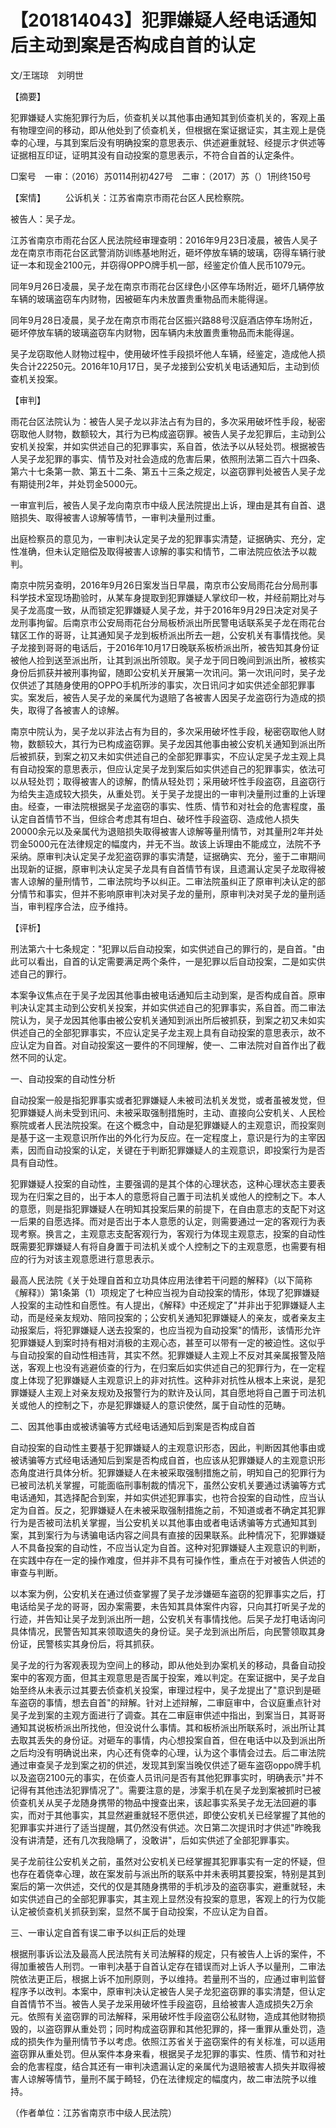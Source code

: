 # 【201814043】犯罪嫌疑人经电话通知后主动到案是否构成自首的认定

文/王瑞琼　刘明世

【摘要】

犯罪嫌疑人实施犯罪行为后，侦查机关以其他事由通知其到侦查机关的，客观上虽有物理空间的移动，即从他处到了侦查机关，但根据在案证据证实，其主观上是侥幸的心理，与其到案后没有明确投案的意思表示、供述避重就轻、经提示才供述等证据相互印证，证明其没有自动投案的意思表示，不符合自首的认定条件。

□案号　一审：（2016）苏0114刑初427号　二审：（2017）苏（）1刑终150号

【案情】 　　公诉机关：江苏省南京市雨花台区人民检察院。

被告人：吴子龙。

江苏省南京市雨花台区人民法院经审理查明：2016年9月23日凌晨，被告人吴子龙在南京市雨花台区武警消防训练基地附近，砸坏停放车辆的玻璃，窃得车辆行驶证一本和现金2100元，并窃得OPPO牌手机一部，经鉴定价值人民币1079元。

同年9月26日凌晨，吴子龙在南京市雨花台区绿色小区停车场附近，砸坏几辆停放车辆的玻璃盗窃车内财物，因被砸车内未放置贵重物品而未能得逞。

同年9月28日凌晨，吴子龙在南京市雨花台区振兴路88号汉庭酒店停车场附近，砸坏停放车辆的玻璃盗窃车内财物，因车辆内未放置贵重物品而未能得逞。

吴子龙窃取他人财物过程中，使用破坏性手段损坏他人车辆，经鉴定，造成他人损失合计22250元。2016年10月17日，吴子龙接到公安机关电话通知后，主动到侦查机关投案。

【审判】

雨花台区法院认为：被告人吴子龙以非法占有为目的，多次采用破坏性手段，秘密窃取他人财物，数额较大，其行为已构成盗窃罪。被告人吴子龙犯罪后，主动到公安机关投案，并如实供述自己的犯罪事实，系自首，依法予以从轻处罚。根据被告人吴子龙犯罪的事实、情节及对社会造成的危害后果，依照刑法第二百六十四条、第六十七条第一款、第五十二条、第五十三条之规定，以盗窃罪判处被告人吴子龙有期徒刑2年，并处罚金5000元。

一审宣判后，被告人吴子龙向南京市中级人民法院提出上诉，理由是其有自首、退赔损失、取得被害人谅解等情节，一审判决量刑过重。

出庭检察员的意见为，一审判决认定吴子龙的犯罪事实清楚，证据确实、充分，定性准确，但未认定赔偿及取得被害人谅解的事实和情节，二审法院应依法予以裁判。

南京中院另查明，2016年9月26日案发当日早晨，南京市公安局雨花台分局刑事科学技术室现场勘验时，从某车身提取到犯罪嫌疑人掌纹印一枚，并经前期比对与吴子龙高度一致，从而锁定犯罪嫌疑人吴子龙，并于2016年9月29日决定对吴子龙刑事拘留。后南京市公安局雨花台分局板桥派出所民警电话联系吴子龙在雨花台辖区工作的哥哥，让其通知吴子龙到板桥派出所去一趟，公安机关有事情找他。吴子龙接到哥哥的电话后，于2016年10月17日晚联系板桥派出所，被告知其身份证被他人捡到送至派出所，让其到派出所领取。吴子龙于同日晚间到派出所，被核实身份后抓获并被刑事拘留，随即公安机关开展第一次讯问。第一次讯问时，吴子龙仅供述了其随身使用的OPPO手机所涉的事实，次日讯问才如实供述全部犯罪事实。案发后，被告人吴子龙的亲属代为退赔了各被害人因吴子龙盗窃行为造成的损失，取得了各被害人的谅解。

南京中院认为，吴子龙以非法占有为目的，多次采用破坏性手段，秘密窃取他人财物，数额较大，其行为已构成盗窃罪。吴子龙因其他事由被公安机关通知到派出所后被抓获，到案之初又未如实供述自己的全部犯罪事实，不应认定吴子龙主观上具有自动投案的意思表示，但应认定吴子龙到案后如实供述自己的犯罪事实，依法可以从轻处罚；取得被害人的谅解，酌情从轻处罚；采用破坏性手段盗窃，且盗窃行为给失主造成较大损失，从重处罚。关于吴子龙提出的一审判决量刑过重的上诉理由。经查，一审法院根据吴子龙盗窃的事实、性质、情节和对社会的危害程度，虽认定自首情节不当，但综合考虑其有坦白、破坏性手段盗窃、造成他人损失20000余元以及亲属代为退赔损失取得被害人谅解等量刑情节，对其量刑2年并处罚金5000元在法律规定的幅度内，并无不当。故该上诉理由不能成立，法院不予采纳。原审判决认定吴子龙犯盗窃罪的事实清楚，证据确实、充分，鉴于二审期间出现新的证据，原审判决认定吴子龙具有自首情节有误，且遗漏认定吴子龙取得被害人谅解的量刑情节，二审法院均予以纠正。二审法院虽纠正了原审判决认定的部分情节和事实，但并不影响原审判决对吴子龙的量刑，原审判决对吴子龙的量刑适当，审判程序合法，应予维持。

【评析】

刑法第六十七条规定："犯罪以后自动投案，如实供述自己的罪行的，是自首。"由此可以看出，自首的认定需要满足两个条件，一是犯罪以后自动投案，二是如实供述自己的罪行。

本案争议焦点在于吴子龙因其他事由被电话通知后主动到案，是否构成自首。原审判决认定其主动到公安机关投案，并如实供述自己的犯罪事实，系自首。而二审法院认为，吴子龙因其他事由被公安机关通知到派出所后被抓获，到案之初又未如实供述自己的全部犯罪事实，不应认定吴子龙主观上具有自动投案的意思表示，故不应认定为自首。对自动投案这一要件的不同理解，使一、二审法院对自首作出了截然不同的认定。

一、自动投案的自动性分析

自动投案一般是指犯罪事实或者犯罪嫌疑人未被司法机关发觉，或者虽被发觉，但犯罪嫌疑人尚未受到讯问、未被采取强制措施时，主动、直接向公安机关、人民检察院或者人民法院投案。在这个概念中，自动是犯罪嫌疑人的主观意识，而投案则是基于这一主观意识所作出的外化行为反应。在一定程度上，意识是行为的主宰因素，因而自动投案的认定，关键在于判断犯罪嫌疑人的主观意识，即投案行为是否具有自动性。

犯罪嫌疑人投案的自动性，主要强调的是其个体的心理状态，这种心理状态主要表现为在归案之目的，出于本人的意愿将自己置于司法机关或他人的控制之下。本人的意愿，则是指犯罪嫌疑人在明知其投案后果的前提下，在自由意志的支配下对这一后果的自愿选择。而对是否出于本人意愿的认定，则需要通过一定的客观行为表现考察。换言之，主观意志支配客观行为，客观行为体现主观意志，投案的自动性既需要犯罪嫌疑人有将自身置于司法机关或个人控制之下的主观意愿，也需要有相应的行为对该主观意愿进行意思表示。

最高人民法院《关于处理自首和立功具体应用法律若干问题的解释》（以下简称《解释》）第1条第（1）项规定了七种应当视为自动投案的情形，体现了犯罪嫌疑人投案的主动性和自愿性。有人提出，《解释》中还规定了"并非出于犯罪嫌疑人主动，而是经亲友规劝、陪同投案的；公安机关通知犯罪嫌疑人的亲友，或者亲友主动报案后，将犯罪嫌疑人送去投案的，也应当视为自动投案"的情形，该情形允许犯罪嫌疑人到案时持有相对消极的主观心态，甚至可以带有一定的被迫性。这似乎与自动投案的自动性相违背，其实不然。犯罪嫌疑人主观上不反对其亲属报警及陪送，客观上也没有逃避侦查的行为，在归案后如实供述自己的犯罪行为，在一定程度上体现了犯罪嫌疑人主观意识上的非对抗性。这种非对抗性从根本上来说，是犯罪嫌疑人主观上对亲友规劝及报警行为的默许及认同，其自愿地将自己置于司法机关或他人的控制之下，亦是犯罪嫌疑人的意识使然，属于自动性的范畴。

二、因其他事由或被诱骗等方式经电话通知后到案是否构成自首

自动投案的自动性主要基于犯罪嫌疑人的主观意识形态，因此，判断因其他事由或被诱骗等方式经电话通知后到案是否构成自首，也应该从犯罪嫌疑人的主观意识形态角度进行具体分析。犯罪嫌疑人在未被采取强制措施之前，明知自己的犯罪行为已被司法机关掌握，可能面临刑事制裁的情况下，虽然公安机关要通过诱骗等方式电话通知，其选择配合到案，并如实供述犯罪事实，也符合投案的自动性，应当认定为自首。反之，犯罪嫌疑人在未被采取强制措施之前，不知道或者不确定其犯罪行为是否被司法机关掌握，当公安机关以其他事由或者电话诱骗等方式通知其到案，其到案行为与诱骗电话内容之间具有直接的因果联系。此种情况下，犯罪嫌疑人不具备投案的自动性，不应当认定为自首。这种对犯罪嫌疑人主观意识的判断，在实践中存在一定的操作难度，但并非不具有可操作性，重点在于对被告人供述的审查与判断。

以本案为例，公安机关在通过侦查掌握了吴子龙涉嫌砸车盗窃的犯罪事实之后，打电话给吴子龙的哥哥，因办案需要，未告知其具体案件内容，只向其打听吴子龙的行迹，并告知让吴子龙到派出所一趟，公安机关有事情找他。后吴子龙打电话询问具体情况，民警告知其来领取遗失的身份证。吴子龙到派出所后，向民警领取其身份证，民警核实其身份后，将其抓获。

吴子龙的行为客观表现为空间上的移动，即从他处到办案机关的移动，具备自动投案中的客观方面，但其主观意思是否属于投案，难以判定。在案证据中，吴子龙自始至终从未表示过其要去侦查机关投案，审理过程中，吴子龙提出了"意识到是砸车盗窃的事情，想去自首"的辩解。针对上述辩解，二审庭审中，合议庭重点针对吴子龙到案的主观方面进行了调查。其在二审庭审供述中指出，到案当日，其哥哥通知其说板桥派出所找他，但没说什么事情。其和板桥派出所联系时，派出所让其去取其丢失的身份证。对砸车的事情，内心想投案自首，但在电话中以及到派出所之后均没有明确说出来，内心还有侥幸的心理，认为这个事情会过去。后二审法院通过审查吴子龙到案之初的供述，发现其到案当晚仅供述了砸车盗窃oppo牌手机以及盗窃2100元的事实，在侦查人员讯问是否有其他犯罪事实时，明确表示"并不记得有其他违法犯罪情况了"。需要注意的是，涉案手机在吴子龙到案被抓时已被侦查机关从吴子龙随身携带的物品中搜查出来，该起事实系吴子龙无法回避的事实，而对于其他事实，其显然避重就轻不愿供述，即使公安机关已经掌握了其他的犯罪事实并进行了适当提醒，其仍然没有供述。次日第二次提讯时才供述"昨晚我没有讲清楚，还有几次我隐瞒了，没敢讲"，后如实供述了全部犯罪事实。

吴子龙前往公安机关之前，虽然对公安机关已经掌握其犯罪事实有一定的怀疑，但也存在着侥幸心理，故在案发前与派出所的联系中并未表明其要投案，特别是其到案后的第一次供述，交代的仅是其随身携带的手机涉及的盗窃事实，避重就轻，未如实供述自己的全部犯罪事实，其主观上显然没有投案的意思，客观上的行为仅能认定被侦查机关抓获到案，显然不属于自动投案，不应认定为自首。

三、一审认定自首有误二审予以纠正后的处理

根据刑事诉讼法及最高人民法院有关司法解释的规定，只有被告人上诉的案件，不得加重被告人刑罚。一审判决基于自首认定存在错误而对上诉人予以量刑，二审法院依法更正后，根据上诉不加刑原则，予以维持。若量刑不当的，应通过审判监督程序予以改判。本案中，原审判决认定被告人吴子龙犯盗窃罪的事实清楚，但认定自首情节不当。被告人吴子龙采用破坏性手段盗窃，且给被害人造成损失2万余元。依照有关盗窃罪的司法解释，采用破坏性手段盗窃公私财物，造成其他财物损毁的，以盗窃罪从重处罚；同时构成盗窃罪和其他犯罪的，择一重罪从重处罚，造成的损失作为量刑情节予以考虑。依照江苏省关于盗窃案件的有关标准，可以适用盗窃罪从重处罚。但从案件本身来看，根据吴子龙犯罪的事实、性质、情节和对社会的危害程度，结合其还有一审判决遗漏认定的亲属代为退赔被害人损失并取得被害人谅解等情节，量刑不属于畸轻，仍在法律规定的幅度内，故二审法院予以维持。

（作者单位：江苏省南京市中级人民法院）
